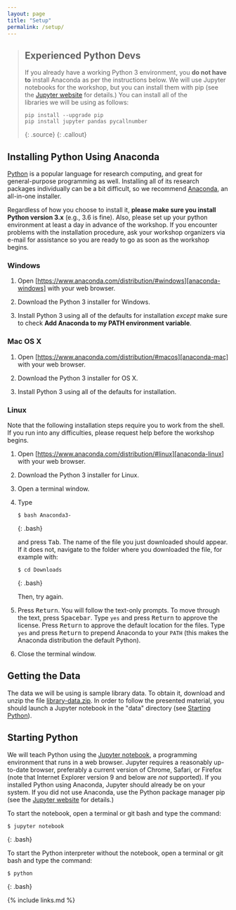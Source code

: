 ```yaml
---
layout: page
title: "Setup"
permalink: /setup/
---
```


> ## Experienced Python Devs
>
> If you already have a working Python 3 environment, you **do not have to** install
> Anaconda as per the instructions below. We will use Jupyter notebooks for the
> workshop, but you can install them with pip (see the
> [Jupyter website][jupyter-install] for details.) You can install all of the  
> libraries we will be using as follows:
> ~~~
> pip install --upgrade pip
> pip install jupyter pandas pycallnumber
> ~~~
> {: .source}
{: .callout}

## Installing Python Using Anaconda

[Python][python] is a popular language for research computing, and great for general-purpose programming as well. Installing all of its research packages individually can be a bit difficult, so we recommend [Anaconda][anaconda], an all-in-one installer.

Regardless of how you choose to install it, **please make sure you install Python version 3.x** (e.g., 3.6 is fine). Also, please set up your python environment at
least a day in advance of the workshop.  If you encounter problems with the
installation procedure, ask your workshop organizers via e-mail for assistance so
you are ready to go as soon as the workshop begins.

### Windows

1. Open [https://www.anaconda.com/distribution/#windows][anaconda-windows]
   with your web browser.

2. Download the Python 3 installer for Windows.

3. Install Python 3 using all of the defaults for installation _except_ make sure to check
**Add Anaconda to my PATH environment variable**.

### Mac OS X

1. Open [https://www.anaconda.com/distribution/#macos][anaconda-mac]
   with your web browser.

2. Download the Python 3 installer for OS X.

3. Install Python 3 using all of the defaults for installation.

### Linux

Note that the following installation steps require you to work from the shell.
If you run into any difficulties, please request help before the workshop begins.

1.  Open [https://www.anaconda.com/distribution/#linux][anaconda-linux] with your web browser.

2.  Download the Python 3 installer for Linux.

3.  Open a terminal window.

4.  Type

    ~~~
    $ bash Anaconda3-
    ~~~
    {: .bash}

    and press <kbd>Tab</kbd>. The name of the file you just downloaded should appear. If it does not, navigate to the folder where you downloaded the file, for example with:

    ~~~
    $ cd Downloads
    ~~~
    {: .bash}

    Then, try again.

5.  Press <kbd>Return</kbd>. You will follow the text-only prompts. To move through the text, press <kbd>Spacebar</kbd>. Type `yes` and press <kbd>Return</kbd> to approve the license. Press <kbd>Return</kbd> to approve the default location for the files. Type `yes` and press <kbd>Return</kbd> to prepend Anaconda to your `PATH` (this makes the Anaconda distribution the default Python).

6.  Close the terminal window.

## Getting the Data

The data we will be using is sample library data.
To obtain it, download and unzip the file
[library-data.zip][data-zip].
In order to follow the presented material, you should launch a Jupyter
notebook in the "data" directory (see [Starting Python](#Starting-Python)).

## Starting Python

We will teach Python using the [Jupyter notebook][jupyter], a
programming environment that runs in a web browser. Jupyter requires a reasonably
up-to-date browser, preferably a current version of Chrome, Safari, or Firefox
(note that Internet Explorer version 9 and below are *not* supported). If you
installed Python using Anaconda, Jupyter should already be on your system. If
you did not use Anaconda, use the Python package manager pip
(see the [Jupyter website][jupyter-install] for details.)

To start the notebook, open a terminal or git bash and type the command:

~~~
$ jupyter notebook
~~~
{: .bash}

To start the Python interpreter without the notebook, open a terminal
or git bash and type the command:

~~~
$ python
~~~
{: .bash}

[anaconda]: https://www.anaconda.com
[anaconda-mac]: https://www.anaconda.com/distribution/#macos
[anaconda-linux]: https://www.anaconda.com/distribution/#linux
[anaconda-windows]: https://www.anaconda.com/distribution/#windows
[data-zip]: {{site.github.repository_url}}/blob/gh-pages/files/library-data.zip]?raw=true
[jupyter]: http://jupyter.org/
[jupyter-install]: http://jupyter.readthedocs.io/en/latest/install.html#id4
[python]: https://python.org

{% include links.md %}
